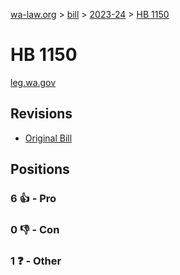 [wa-law.org](/) > [bill](/bill/) > [2023-24](/bill/2023-24/) > [HB 1150](/bill/2023-24/hb/1150/)

# HB 1150
[leg.wa.gov](https://app.leg.wa.gov/billsummary?BillNumber=1150&Year=2023&Initiative=false)

## Revisions
* [Original Bill](1/)

## Positions
### 6 👍 - Pro

### 0 👎 - Con

### 1 ❓ - Other
